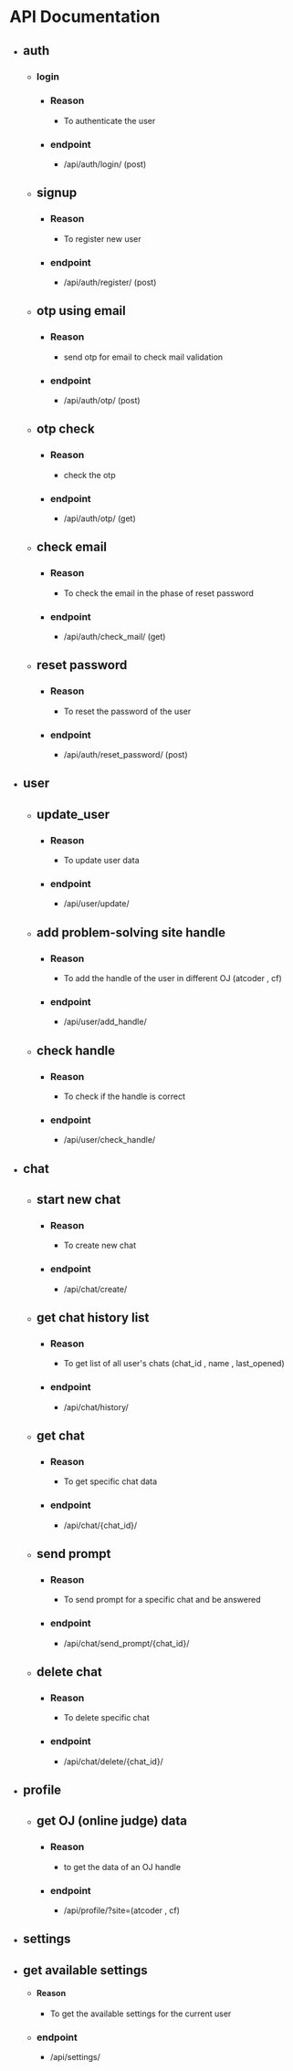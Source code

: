 # API Documentation

- ## auth
  - ### login
    - ### Reason
      - To authenticate the user
    - ### endpoint
      - /api/auth/login/ (post)
  - ## signup
    - ### Reason
      - To register new user 
    - ### endpoint
      - /api/auth/register/ (post)
  - ## otp using email
    - ### Reason
      - send otp for email to check mail validation
    - ### endpoint
      - /api/auth/otp/ (post)
  - ## otp check
    - ### Reason
      - check the otp 
    - ### endpoint
      - /api/auth/otp/ (get)
  - ## check email
    - ### Reason
      - To check the email in the phase of reset password
    - ### endpoint
      - /api/auth/check_mail/ (get)
  - ## reset password
    - ### Reason
      - To reset the password of the user
    - ### endpoint
      - /api/auth/reset_password/ (post)

- ## user
    - ## update_user
      - ### Reason
        - To update user data
      - ### endpoint
        - /api/user/update/
    - ## add problem-solving site handle
      - ### Reason
        - To add the handle of the user in different OJ (atcoder , cf)
      - ### endpoint
        - /api/user/add_handle/
    - ## check handle
      - ### Reason
        - To check if the handle is correct
      - ### endpoint
        - /api/user/check_handle/

- ## chat
  - ## start new chat
    - ### Reason
      - To create new chat
    - ### endpoint
      - /api/chat/create/
  - ## get chat history list
    - ### Reason
      - To get list of all user's chats (chat_id , name , last_opened) 
    - ### endpoint
      - /api/chat/history/
  - ## get chat
    - ### Reason
      - To get specific chat data
    - ### endpoint
      - /api/chat/{chat_id}/
  - ## send prompt
    - ### Reason
      - To send prompt for a specific chat and be answered 
    - ### endpoint
      - /api/chat/send_prompt/{chat_id}/
  - ## delete chat
    - ### Reason
      - To delete specific chat
    - ### endpoint
      - /api/chat/delete/{chat_id}/

- ## profile
  - ## get OJ (online judge) data
    - ### Reason
      - to get the data of an OJ handle
    - ### endpoint
      - /api/profile/?site=(atcoder , cf)

- ## settings
 - ## get available settings
    - #### Reason
      - To get the available settings for the current user
    - ### endpoint
      - /api/settings/
